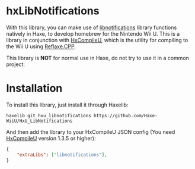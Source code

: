 # hxLibNotifications
With this library, you can make use of [libnotifications](https://github.com/wiiu-env/libnotifications) library functions natively in Haxe, to develop homebrew for the Nintendo Wii U. This is a library in conjunction with [HxCompileU](https://github.com/Slushi-Github/hxCompileU), which is the utility for compiling to the Wii U using [Reflaxe.CPP](https://github.com/SomeRanDev/reflaxe.CPP).


This library is **NOT** for normal use in Haxe, do not try to use it in a common project.


# Installation
To install this library, just install it through Haxelib:
```
haxelib git hxu_libnotifications https://github.com/Haxe-WiiU/HxU_LibNotifications
```
And then add the library to your HxCompileU JSON config (You need [HxCompileU](https://github.com/Slushi-Github/hxCompileU) version 1.3.5 or higher):
```json
{
    "extraLibs": ["libnotifications"],
}
```
